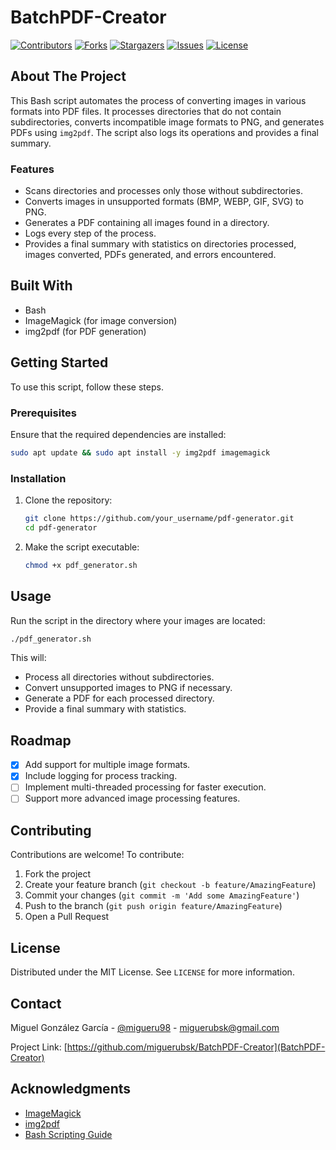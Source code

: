# BatchPDF-Creator

[![Contributors][contributors-shield]][contributors-url]
[![Forks][forks-shield]][forks-url]
[![Stargazers][stars-shield]][stars-url]
[![Issues][issues-shield]][issues-url]
[![License][license-shield]][license-url]

## About The Project

This Bash script automates the process of converting images in various formats into PDF files. It processes directories that do not contain subdirectories, converts incompatible image formats to PNG, and generates PDFs using `img2pdf`. The script also logs its operations and provides a final summary.

### Features
- Scans directories and processes only those without subdirectories.
- Converts images in unsupported formats (BMP, WEBP, GIF, SVG) to PNG.
- Generates a PDF containing all images found in a directory.
- Logs every step of the process.
- Provides a final summary with statistics on directories processed, images converted, PDFs generated, and errors encountered.

## Built With
- Bash
- ImageMagick (for image conversion)
- img2pdf (for PDF generation)

## Getting Started

To use this script, follow these steps.

### Prerequisites
Ensure that the required dependencies are installed:
```sh
sudo apt update && sudo apt install -y img2pdf imagemagick
```

### Installation
1. Clone the repository:
   ```sh
   git clone https://github.com/your_username/pdf-generator.git
   cd pdf-generator
   ```
2. Make the script executable:
   ```sh
   chmod +x pdf_generator.sh
   ```

## Usage
Run the script in the directory where your images are located:
```sh
./pdf_generator.sh
```
This will:
- Process all directories without subdirectories.
- Convert unsupported images to PNG if necessary.
- Generate a PDF for each processed directory.
- Provide a final summary with statistics.

## Roadmap
- [x] Add support for multiple image formats.
- [x] Include logging for process tracking.
- [ ] Implement multi-threaded processing for faster execution.
- [ ] Support more advanced image processing features.

## Contributing
Contributions are welcome! To contribute:
1. Fork the project
2. Create your feature branch (`git checkout -b feature/AmazingFeature`)
3. Commit your changes (`git commit -m 'Add some AmazingFeature'`)
4. Push to the branch (`git push origin feature/AmazingFeature`)
5. Open a Pull Request

## License
Distributed under the MIT License. See `LICENSE` for more information.

## Contact
Miguel González García - [@migueru98](https://twitter.com/migueru98) - miguerubsk@gmail.com

Project Link: [https://github.com/miguerubsk/BatchPDF-Creator](BatchPDF-Creator)

## Acknowledgments
- [ImageMagick](https://imagemagick.org/)
- [img2pdf](https://github.com/josch/img2pdf)
- [Bash Scripting Guide](https://tldp.org/LDP/abs/html/)

<!-- MARKDOWN LINKS & IMAGES -->
[contributors-shield]: https://img.shields.io/github/contributors/miguerubsk/BatchPDF-Creator.svg?style=for-the-badge
[contributors-url]: https://github.com/miguerubsk/BatchPDF-Creator/graphs/contributors
[forks-shield]: https://img.shields.io/github/forks/miguerubsk/BatchPDF-Creator.svg?style=for-the-badge
[forks-url]: https://github.com/miguerubsk/BatchPDF-Creator/network/members
[stars-shield]: https://img.shields.io/github/stars/miguerubsk/BatchPDF-Creator.svg?style=for-the-badge
[stars-url]: https://github.com/miguerubsk/BatchPDF-Creator/stargazers
[issues-shield]: https://img.shields.io/github/issues/miguerubsk/BatchPDF-Creator.svg?style=for-the-badge
[issues-url]: https://github.com/miguerubsk/BatchPDF-Creator/issues
[license-shield]: https://img.shields.io/github/license/miguerubsk/BatchPDF-Creator.svg?style=for-the-badge
[license-url]: https://github.com/miguerubsk/BatchPDF-Creator/blob/master/LICENSE

